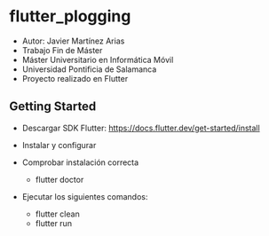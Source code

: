 # flutter_plogging

- Autor: Javier Martínez Arias
- Trabajo Fin de Máster 
- Máster Universitario en Informática Móvil
- Universidad Pontificia de Salamanca
- Proyecto realizado en Flutter

## Getting Started

- Descargar SDK Flutter: https://docs.flutter.dev/get-started/install
- Instalar y configurar
- Comprobar instalación correcta
	- flutter doctor
	
- Ejecutar los siguientes comandos:
	- flutter clean
	- flutter run